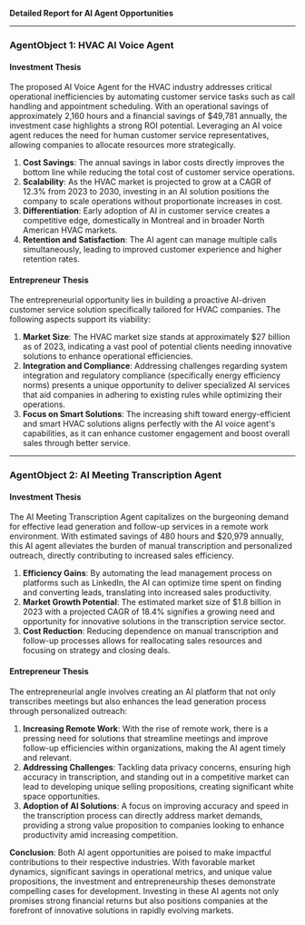 **Detailed Report for AI Agent Opportunities**

---

### AgentObject 1: HVAC AI Voice Agent

#### Investment Thesis
The proposed AI Voice Agent for the HVAC industry addresses critical operational inefficiencies by automating customer service tasks such as call handling and appointment scheduling. With an operational savings of approximately 2,160 hours and a financial savings of $49,781 annually, the investment case highlights a strong ROI potential. Leveraging an AI voice agent reduces the need for human customer service representatives, allowing companies to allocate resources more strategically.

1. **Cost Savings**: The annual savings in labor costs directly improves the bottom line while reducing the total cost of customer service operations.
2. **Scalability**: As the HVAC market is projected to grow at a CAGR of 12.3% from 2023 to 2030, investing in an AI solution positions the company to scale operations without proportionate increases in cost.
3. **Differentiation**: Early adoption of AI in customer service creates a competitive edge, domestically in Montreal and in broader North American HVAC markets.
4. **Retention and Satisfaction**: The AI agent can manage multiple calls simultaneously, leading to improved customer experience and higher retention rates.

#### Entrepreneur Thesis
The entrepreneurial opportunity lies in building a proactive AI-driven customer service solution specifically tailored for HVAC companies. The following aspects support its viability:

1. **Market Size**: The HVAC market size stands at approximately $27 billion as of 2023, indicating a vast pool of potential clients needing innovative solutions to enhance operational efficiencies.
2. **Integration and Compliance**: Addressing challenges regarding system integration and regulatory compliance (specifically energy efficiency norms) presents a unique opportunity to deliver specialized AI services that aid companies in adhering to existing rules while optimizing their operations.
3. **Focus on Smart Solutions**: The increasing shift toward energy-efficient and smart HVAC solutions aligns perfectly with the AI voice agent's capabilities, as it can enhance customer engagement and boost overall sales through better service.

---

### AgentObject 2: AI Meeting Transcription Agent

#### Investment Thesis
The AI Meeting Transcription Agent capitalizes on the burgeoning demand for effective lead generation and follow-up services in a remote work environment. With estimated savings of 480 hours and $20,979 annually, this AI agent alleviates the burden of manual transcription and personalized outreach, directly contributing to increased sales efficiency.

1. **Efficiency Gains**: By automating the lead management process on platforms such as LinkedIn, the AI can optimize time spent on finding and converting leads, translating into increased sales productivity.
2. **Market Growth Potential**: The estimated market size of $1.8 billion in 2023 with a projected CAGR of 18.4% signifies a growing need and opportunity for innovative solutions in the transcription service sector.
3. **Cost Reduction**: Reducing dependence on manual transcription and follow-up processes allows for reallocating sales resources and focusing on strategy and closing deals.

#### Entrepreneur Thesis
The entrepreneurial angle involves creating an AI platform that not only transcribes meetings but also enhances the lead generation process through personalized outreach:

1. **Increasing Remote Work**: With the rise of remote work, there is a pressing need for solutions that streamline meetings and improve follow-up efficiencies within organizations, making the AI agent timely and relevant.
2. **Addressing Challenges**: Tackling data privacy concerns, ensuring high accuracy in transcription, and standing out in a competitive market can lead to developing unique selling propositions, creating significant white space opportunities.
3. **Adoption of AI Solutions**: A focus on improving accuracy and speed in the transcription process can directly address market demands, providing a strong value proposition to companies looking to enhance productivity amid increasing competition.

**Conclusion**: Both AI agent opportunities are poised to make impactful contributions to their respective industries. With favorable market dynamics, significant savings in operational metrics, and unique value propositions, the investment and entrepreneurship theses demonstrate compelling cases for development. Investing in these AI agents not only promises strong financial returns but also positions companies at the forefront of innovative solutions in rapidly evolving markets.